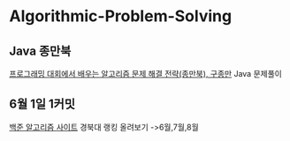 # Algorithmic-Problem-Solving

## Java 종만북 

[프로그래밍 대회에서 배우는 알고리즘 문제 해결 전략(종만북), 구종만](https://book.algospot.com/) Java 문제풀이 

## 6월 1일 1커밋 

[백준 알고리즘 사이트](https://www.acmicpc.net/school/ranklist/202) 경북대 랭킹 올려보기 ->6월,7월,8월 



